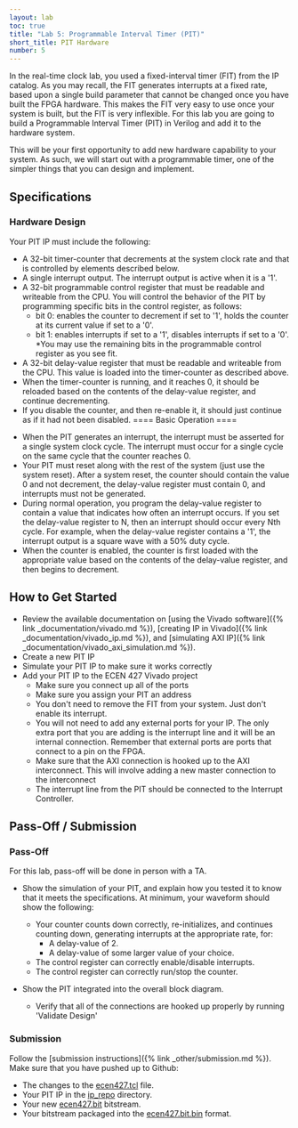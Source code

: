 ```yaml
---
layout: lab
toc: true
title: "Lab 5: Programmable Interval Timer (PIT)"
short_title: PIT Hardware
number: 5
---
```


In the real-time clock lab, you used a fixed-interval timer (FIT) from the IP catalog. As you may recall, the FIT generates interrupts at a fixed rate, based upon a single build parameter that cannot be changed once you have built the FPGA hardware. This makes the FIT very easy to use once your system is built, but the FIT is very inflexible. For this lab you are going to build a Programmable Interval Timer (PIT) in Verilog and add it to the hardware system. 

This will be your first opportunity to add new hardware capability to your system. As such, we will start out with a programmable timer, one of the simpler things that you can design and implement.


## Specifications 

### Hardware Design 
Your PIT IP must include the following:

  - A 32-bit timer-counter that decrements at the system clock rate and that is controlled by elements described below.
  - A single interrupt output. The interrupt output is active when it is a '1'.
  - A 32-bit programmable control register that must be readable and writeable from the CPU. You will control the behavior of the PIT by programming specific bits in the control register, as follows:
    * bit 0: enables the counter to decrement if set to '1', holds the counter at its current value if set to a '0'.
    * bit 1: enables interrupts if set to a '1', disables interrupts if set to a '0'.
    *You may use the remaining bits in the programmable control register as you see fit.
  - A 32-bit delay-value register that must be readable and writeable from the CPU. This value is loaded into the timer-counter as described above.
  - When the timer-counter is running, and it reaches 0, it should be reloaded based on the contents of the delay-value register, and continue decrementing.
  - If you disable the counter, and then re-enable it, it should just continue as if it had not been disabled.
==== Basic Operation ====
  * When the PIT generates an interrupt, the interrupt must be asserted for a single system clock cycle. The interrupt must occur for a single cycle on the same cycle that the counter reaches 0.
  * Your PIT must reset along with the rest of the system (just use the system reset). After a system reset, the counter should contain the value 0 and not decrement, the delay-value register must contain 0, and interrupts must not be generated.
  * During normal operation, you program the delay-value register to contain a value that indicates how often an interrupt occurs.  If you set the delay-value register to N, then an interrupt should occur every Nth cycle.  For example, when the delay-value register contains a '1', the interrupt output is a square wave with a 50% duty cycle.
  * When the counter is enabled, the counter is first loaded with the appropriate value based on the contents of the delay-value register, and then begins to decrement.


## How to Get Started 
* Review the available documentation on [using the Vivado software]({% link _documentation/vivado.md %}), [creating IP in Vivado]({% link _documentation/vivado_ip.md %}), and [simulating AXI IP]({% link _documentation/vivado_axi_simulation.md %}).
* Create a new PIT IP
* Simulate your PIT IP to make sure it works correctly
* Add your PIT IP to the ECEN 427 Vivado project
  * Make sure you connect up all of the ports
  * Make sure you assign your PIT an address
  * You don't need to remove the FIT from your system. Just don't enable its interrupt.
  * You will not need to add any external ports for your IP. The only extra port that you are adding is the interrupt line and it will be an internal connection. Remember that external ports are ports that connect to a pin on the FPGA.
  * Make sure that the AXI connection is hooked up to the AXI interconnect. This will involve adding a new master connection to the interconnect
  * The interrupt line from the PIT should be connected to the Interrupt Controller.



## Pass-Off / Submission 

### Pass-Off
For this lab, pass-off will be done in person with a TA.  

  * Show the simulation of your PIT, and explain how you tested it to know that it meets the specifications.  At minimum, your waveform should show the following:
    * Your counter counts down correctly, re-initializes, and continues counting down, generating interrupts at the appropriate rate, for:
      * A delay-value of 2.
      * A delay-value of some larger value of your choice.
    * The control register can correctly enable/disable interrupts.
    * The control register can correctly run/stop the counter.

  * Show the PIT integrated into the overall block diagram. 
    * Verify that all of the connections are hooked up properly by running 'Validate Design'

### Submission
Follow the [submission instructions]({% link _other/submission.md %}).  Make sure that you have pushed up to Github:
  * The changes to the [ecen427.tcl](https://github.com/byu-cpe/ecen427_student/blob/master/hw/ecen427.tcl) file.
  * Your PIT IP in the [ip_repo](https://github.com/byu-cpe/ecen427_student/tree/master/hw/ip_repo) directory.
  * Your new [ecen427.bit](https://github.com/byu-cpe/ecen427_student/blob/master/hw/ecen427.bit) bitstream.
  * Your bitstream packaged into the [ecen427.bit.bin](https://github.com/byu-cpe/ecen427_student/blob/master/device_tree/ecen427.bit.bin) format.
